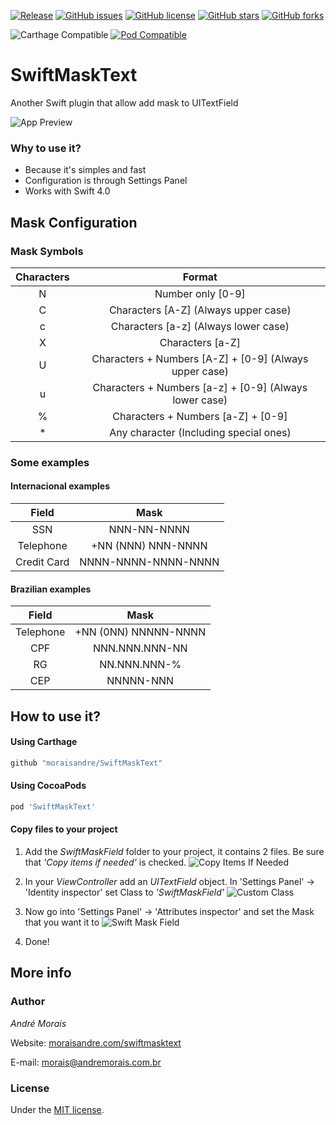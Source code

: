 [![Release](https://img.shields.io/github/release/moraisandre/SwiftMaskText.svg)](https://github.com/moraisandre/SwiftMaskText/releases)
[![GitHub issues](https://img.shields.io/github/issues/moraisandre/SwiftMaskText.svg)](https://github.com/moraisandre/SwiftMaskText/issues)
[![GitHub license](https://img.shields.io/github/license/moraisandre/SwiftMaskText.svg)](https://github.com/moraisandre/SwiftMaskText/blob/master/LICENSE)
[![GitHub stars](https://img.shields.io/github/stars/moraisandre/SwiftMaskText.svg)](https://github.com/moraisandre/SwiftMaskText/stargazers)
[![GitHub forks](https://img.shields.io/github/forks/moraisandre/SwiftMaskText.svg)](https://github.com/moraisandre/SwiftMaskText/network)

![Carthage Compatible](https://img.shields.io/badge/Carthage-compatible-brightgreen.svg)
[![Pod Compatible](https://img.shields.io/badge/pod-v1.0.7-orange.svg)](https://cocoapods.org/pods/SwiftMaskText)

# SwiftMaskText
Another Swift plugin that allow add mask to UITextField

![App Preview](https://github.com/moraisandre/SwiftMaskText/blob/master/Assets/appPreview.png)

### Why to use it?
  * Because it's simples and fast
  * Configuration is through Settings Panel
  * Works with Swift 4.0

## Mask Configuration
### Mask Symbols

| Characters | Format |
|:------------:|:------------------------------:|
| N | Number only [0-9] |
| C | Characters [A-Z] (Always upper case) |
| c | Characters [a-z] (Always lower case) |
| X | Characters [a-Z] |
| U | Characters + Numbers [A-Z] + [0-9] (Always upper case) |
| u | Characters + Numbers [a-z] + [0-9] (Always lower case) |
| % | Characters + Numbers [a-Z] + [0-9] |
| * | Any character (Including special ones) |

### Some examples

#### Internacional examples

| Field | Mask |
|:------------:|:------------------------------:|
| SSN | NNN-NN-NNNN |
| Telephone | +NN (NNN) NNN-NNNN |
| Credit Card | NNNN-NNNN-NNNN-NNNN |

#### Brazilian examples

| Field | Mask |
|:------------:|:------------------------------:|
| Telephone | +NN (0NN) NNNNN-NNNN |
| CPF | NNN.NNN.NNN-NN |
| RG | NN.NNN.NNN-% |
| CEP | NNNNN-NNN |


## How to use it?
#### Using Carthage

  ```sh
  github "moraisandre/SwiftMaskText"
  ```
#### Using CocoaPods

  ```sh
  pod 'SwiftMaskText'
  ```
#### Copy files to your project

1. Add the *SwiftMaskField* folder to your project, it contains 2 files. Be sure that *'Copy items if needed'* is checked.
    ![Copy Items If Needed](https://github.com/moraisandre/SwiftMaskText/blob/master/Assets/CopyItemsIfNeeded.png)

2. In your *ViewController* add an *UITextField* object. In 'Settings Panel' -> 'Identity inspector' set Class to *'SwiftMaskField'*
    ![Custom Class](https://github.com/moraisandre/SwiftMaskText/blob/master/Assets/customClass.png)


3. Now go into 'Settings Panel' -> 'Attributes inspector' and set the Mask that you want it to
    ![Swift Mask Field](https://github.com/moraisandre/SwiftMaskText/blob/master/Assets/swiftMaskField.png)

4. Done!

## More info
### Author
*André Morais*

Website: [moraisandre.com/swiftmasktext](http://moraisandre.com/swiftmasktext/)

E-mail: [morais@andremorais.com.br](mailto:morais@andremorais.com.br?Subject=GitHub%20doubt)

### License
Under the [MIT license](http://www.opensource.org/licenses/MIT).